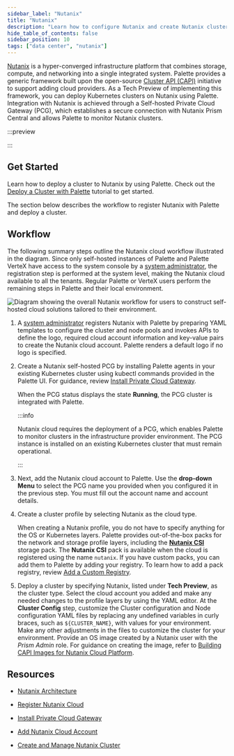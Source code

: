 ```yaml
---
sidebar_label: "Nutanix"
title: "Nutanix"
description: "Learn how to configure Nutanix and create Nutanix clusters in Palette."
hide_table_of_contents: false
sidebar_position: 10
tags: ["data center", "nutanix"]
---
```


[Nutanix](https://www.nutanix.com/what-we-do) is a hyper-converged infrastructure platform that combines storage,
compute, and networking into a single integrated system. Palette provides a generic framework built upon the open-source
[Cluster API (CAPI)](https://cluster-api.sigs.k8s.io) initiative to support adding cloud providers. As a Tech Preview of
implementing this framework, you can deploy Kubernetes clusters on Nutanix using Palette. Integration with Nutanix is
achieved through a Self-hosted Private Cloud Gateway (PCG), which establishes a secure connection with Nutanix Prism
Central and allows Palette to monitor Nutanix clusters.

:::preview

:::

## Get Started

Learn how to deploy a cluster to Nutanix by using Palette. Check out the
[Deploy a Cluster with Palette](../../public-cloud/deploy-k8s-cluster.md) tutorial to get started.

The section below describes the workflow to register Nutanix with Palette and deploy a cluster.

## Workflow

The following summary steps outline the Nutanix cloud workflow illustrated in the diagram. Since only self-hosted
instances of Palette and Palette VerteX have access to the system console by a
[system administrator](../../../glossary-all.md#system-administrator), the registration step is performed at the system
level, making the Nutanix cloud available to all the tenants. Regular Palette or VerteX users perform the remaining
steps in Palette and their local environment.

![Diagram showing the overall Nutanix workflow for users to construct self-hosted cloud solutions tailored to their environment.](/clusters_data-center_nutanix_workflow.webp)

1. A [system administrator](../../../glossary-all.md#system-administrator) registers Nutanix with Palette by preparing
   YAML templates to configure the cluster and node pools and invokes APIs to define the logo, required cloud account
   information and key-value pairs to create the Nutanix cloud account. Palette renders a default logo if no logo is
   specified.

2. Create a Nutanix self-hosted PCG by installing Palette agents in your existing Kubernetes cluster using kubectl
   commands provided in the Palette UI. For guidance, review
   [Install Private Cloud Gateway](./install-pcg/install-pcg.md).

   When the PCG status displays the state **Running**, the PCG cluster is integrated with Palette.

   :::info

   Nutanix cloud requires the deployment of a PCG, which enables Palette to monitor clusters in the infrastructure
   provider environment. The PCG instance is installed on an existing Kubernetes cluster that must remain operational.

   :::

3. Next, add the Nutanix cloud account to Palette. Use the **drop-down Menu** to select the PCG name you provided when
   you configured it in the previous step. You must fill out the account name and account details.

4. Create a cluster profile by selecting Nutanix as the cloud type.

   When creating a Nutanix profile, you do not have to specify anything for the OS or Kubernetes layers. Palette
   provides out-of-the-box packs for the network and storage profile layers, including the
   [**Nutanix CSI**](../../../integrations/nutanix-csi.md) storage pack. The **Nutanix CSI** pack is available when the
   cloud is registered using the name `nutanix`. If you have custom packs, you can add them to Palette by adding your
   registry. To learn how to add a pack registry, review
   [Add a Custom Registry](/docs/docs-content/registries-and-packs/adding-a-custom-registry.md).

5. Deploy a cluster by specifying Nutanix, listed under **Tech Preview**, as the cluster type. Select the cloud account
   you added and make any needed changes to the profile layers by using the YAML editor. At the **Cluster Config** step,
   customize the Cluster configuration and Node configuration YAML files by replacing any undefined variables in curly
   braces, such as `${CLUSTER_NAME}`, with values for your environment. Make any other adjustments in the files to
   customize the cluster for your environment. Provide an OS image created by a Nutanix user with the _Prism Admin_
   role. For guidance on creating the image, refer to
   [Building CAPI Images for Nutanix Cloud Platform](https://image-builder.sigs.k8s.io/capi/providers/nutanix.html#building-capi-images-for-nutanix-cloud-platform-ncp).

## Resources

- [Nutanix Architecture](architecture.md)

- [Register Nutanix Cloud](register-nutanix-cloud.md)

- [Install Private Cloud Gateway](./install-pcg/install-pcg.md)

- [Add Nutanix Cloud Account](add-nutanix-cloud-account.md)

- [Create and Manage Nutanix Cluster](create-manage-nutanix-cluster.md)
